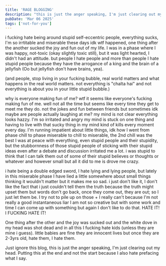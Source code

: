 ```yaml
---
title: 'RAGE BLOGGING'
description: "this is just the anger speaking, I'm just clearing out my head"
pubDate: 'Mar 06 2025'
tags: ['not-for-you']
---
```

i fucking hate being around stupid self-eccentric people, everything sucks, I'm so irrtitable and miserable these days idk wtf happened, one thing after the another sucked the joy and fun out of my life. I was in a phase where I was happy, not-toxic (okay slightly toxic still), but it was light hearted, I didn't had an attitude. but people I hate people and more than people I hate stupid people because they have the arrogance of a king and the brain of a jellyfish (Oo but jellyfish don't have brains, yea).

(and people, stop living in your fucking bubble, real world matters and what happens in the real world matters. not everything is "chalta hai" and not everything is about you in your little stupid bubble.)

why is everyone making fun of me? wtf it seems like everyone's fucking making fun of me. well not all the time but seems like every time they get to meet me they do. not the jokes and fun between friends but sometimes idk maybe are people actually laughing at me? my mind is not clear everything looks hazzy. I'm so irritated and angry my mind is stuck on one thing and having to live with that sucky thing in my mind kind of kills every moment every day. I'm running impatient about little things, idk how I went from phase chill to phase miserable to chill to miserable, the 2nd chill was the best I was at peace with everything, even stupid people and their stupidity, but the stubbornness of those stupid people of sticking with their stupid ideas even after a debate and discussion irritated me a lot. i was stupid to think that I can talk them out of some of their stupid believes or thoughts or whatever and however small but all it did to me is drove me crazy.

i hate being a double edged sword, I hate lying and lying people, but lately in this miserable phase I have lied a little somewhere about small things thinking it wouldn't matter but it makes me so sad. i just don't like it, I don't like the fact that i just couldn't tell them the truth because the truth might upset them but words don't go back, once they come out, they are out; so I just let them be. I try not to pile up on those + I really can't because I'm not really a good instantaneous liar I am not so creative but with some work and time I can come up with something but again I don't like to do that. HATE IT! I FUCKING HATE IT!

One thing after the other and the joy was sucked out and the white dove in my head was shot dead and in all this I fucking hate kids (unless they are mine i guess). little babies are fine they are innocent lives but once they are 2-3yrs old, hate them, I hate them. 

Just ignore this blog, this is just the anger speaking, I'm just clearing out my head. Putting this at the end and not the start because I also hate prefacing what I say.

